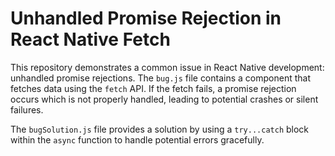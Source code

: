 # Unhandled Promise Rejection in React Native Fetch

This repository demonstrates a common issue in React Native development: unhandled promise rejections. The `bug.js` file contains a component that fetches data using the `fetch` API.  If the fetch fails, a promise rejection occurs which is not properly handled, leading to potential crashes or silent failures.

The `bugSolution.js` file provides a solution by using a `try...catch` block within the `async` function to handle potential errors gracefully.